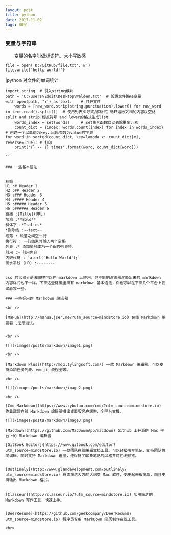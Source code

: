 ```yaml
---
layout: post
title: python
date: 2017-11-02 
tags: 编程
---
```



### 变量与字符串

　　变量的名字叫做标识符。大小写敏感     

```     
file = open('D:/GitHub/file.txt','w')
file.write('hello world!')
```         

|python 对文件的单词统计

```
import string  # 引入string模块
path = 'C:\users\Edoit\Desktop\Walden.txt'  # 设置文件路径变量
with open(path, 'r') as text:    # 打开文件    
    words = [raw_word.strip(string.punctuation).lower() for raw_word in text.read().split()]  # 使用列表推导式/解析式 循环遍历文档的内容以空格split and strip 标点符号 and lower的格式生成list
    words_index = set(words)     # set集合函数自动去除重复元素
    count_dict = {index: words.count(index) for index in words_index} # 创建一个以单词为key，出现次数为value的字典
for word in sorted(count_dict, key=lambda x: count_dict[x], reverse=True): # 打印
    print('{} -- {} times'.format(word, count_dict[word]))

```　　

### 一些基本语法


标题            
H1 :# Header 1            
H2 :## Header 2           
H3 :### Header 3           
H4 :#### Header 4           
H5 :##### Header 5            
H6 :###### Header 6      
链接 :[Title](URL)        
加粗 :**Bold**        
斜体字 :*Italics*         
*删除线 :~~text~~          
段落 : 段落之间空一行           
换行符 : 一行结束时输入两个空格           
列表 :* 添加星号成为一个新的列表项。          
引用 :> 引用内容               
内嵌代码 : `alert('Hello World');`        
画水平线 (HR) :--------          
           

css 的大部分语法同样可以在 markdown 上使用，但不同的渲染器渲染出来的 markdown 内容样式也不一样，下面这些链接里面有 markdown 基本语法，你也可以在下面几个平台上尝试着写一些。

### 一些好用的 Markdown 编辑器

<br />

[MaHua](http://mahua.jser.me/?utm_source=mindstore.io) 在线 Markdown 编辑器 ,无须测试。


<br />

![](/images/posts/markdown/image1.png)

<br />

[Markdown Plus](http://mdp.tylingsoft.com/) 一款 Markdown 编辑器，可以支持添加任务列表、emoji、流程图等。

<br />

![](/images/posts/markdown/image2.png)

<br />

[Cmd Markdown](https://www.zybuluo.com/cmd/?utm_source=mindstore.io) 作业部落在线 Markdown 编辑器推出桌面版客户端啦，全平台支援。

![](/images/posts/markdown/image3.png)

[Macdown](https://github.com/MacDownApp/macdown) Github 上开源的 Mac 平台上的 Markdown 编辑器

[GitBook Editor](https://www.gitbook.com/editor?utm_source=mindstore.io) 一款团队在线编辑文档工具。可以轻松书写笔记，支持团队协同编辑。同时支持 Markdown 语法，还保持了印象笔记的风格并可在线预览。


[Outlinely](http://www.glamdevelopment.com/outlinely?utm_source=mindstore.io) 界面简洁大方的大纲类 Mac 软件，使用起来很简单，而且支持输出 Markdown 格式。


[Classeur](http://classeur.io/?utm_source=mindstore.io) 实用简洁的 Markdown 写作工具，快速上手。


[DeerResume](https://github.com/geekcompany/DeerResume?utm_source=mindstore.io) 程序员专用 MarkDown 简历制作在线工具。                

<br>